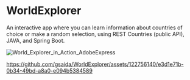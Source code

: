 # WorldExplorer
An interactive app where you can learn information about countries of choice or make a random selection, using REST Countries (public API), JAVA, and Spring Boot.



![World_Explorer_in_Action_AdobeExpress](https://github.com/gsaida/WorldExplorer/assets/122756140/a4847b47-e266-45fa-97f3-77251453c1fb)


https://github.com/gsaida/WorldExplorer/assets/122756140/e3d1e71b-0b34-49bd-a8a0-e094b5384589

